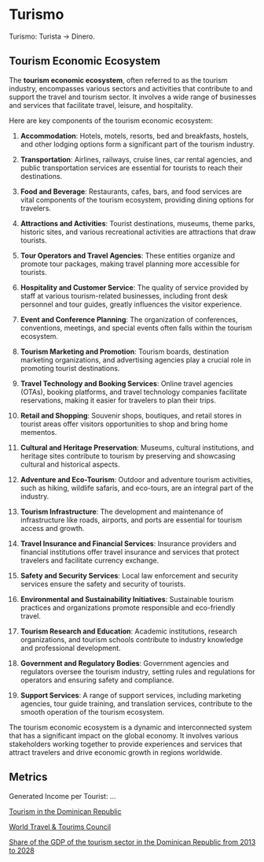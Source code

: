 # Turismo

Turismo: Turista -> Dinero.

## Tourism Economic Ecosystem

The **tourism economic ecosystem**, often referred to as the tourism industry, encompasses various sectors and activities that contribute to and support the travel and tourism sector. It involves a wide range of businesses and services that facilitate travel, leisure, and hospitality.

Here are key components of the tourism economic ecosystem:

1. **Accommodation**: Hotels, motels, resorts, bed and breakfasts, hostels, and other lodging options form a significant part of the tourism industry.

2. **Transportation**: Airlines, railways, cruise lines, car rental agencies, and public transportation services are essential for tourists to reach their destinations.

3. **Food and Beverage**: Restaurants, cafes, bars, and food services are vital components of the tourism ecosystem, providing dining options for travelers.

4. **Attractions and Activities**: Tourist destinations, museums, theme parks, historic sites, and various recreational activities are attractions that draw tourists.

5. **Tour Operators and Travel Agencies**: These entities organize and promote tour packages, making travel planning more accessible for tourists.

6. **Hospitality and Customer Service**: The quality of service provided by staff at various tourism-related businesses, including front desk personnel and tour guides, greatly influences the visitor experience.

7. **Event and Conference Planning**: The organization of conferences, conventions, meetings, and special events often falls within the tourism ecosystem.

8. **Tourism Marketing and Promotion**: Tourism boards, destination marketing organizations, and advertising agencies play a crucial role in promoting tourist destinations.

9. **Travel Technology and Booking Services**: Online travel agencies (OTAs), booking platforms, and travel technology companies facilitate reservations, making it easier for travelers to plan their trips.

10. **Retail and Shopping**: Souvenir shops, boutiques, and retail stores in tourist areas offer visitors opportunities to shop and bring home mementos.

11. **Cultural and Heritage Preservation**: Museums, cultural institutions, and heritage sites contribute to tourism by preserving and showcasing cultural and historical aspects.

12. **Adventure and Eco-Tourism**: Outdoor and adventure tourism activities, such as hiking, wildlife safaris, and eco-tours, are an integral part of the industry.

13. **Tourism Infrastructure**: The development and maintenance of infrastructure like roads, airports, and ports are essential for tourism access and growth.

14. **Travel Insurance and Financial Services**: Insurance providers and financial institutions offer travel insurance and services that protect travelers and facilitate currency exchange.

15. **Safety and Security Services**: Local law enforcement and security services ensure the safety and security of tourists.

16. **Environmental and Sustainability Initiatives**: Sustainable tourism practices and organizations promote responsible and eco-friendly travel.

17. **Tourism Research and Education**: Academic institutions, research organizations, and tourism schools contribute to industry knowledge and professional development.

18. **Government and Regulatory Bodies**: Government agencies and regulators oversee the tourism industry, setting rules and regulations for operators and ensuring safety and compliance.

19. **Support Services**: A range of support services, including marketing agencies, tour guide training, and translation services, contribute to the smooth operation of the tourism ecosystem.

The tourism economic ecosystem is a dynamic and interconnected system that has a significant impact on the global economy. It involves various stakeholders working together to provide experiences and services that attract travelers and drive economic growth in regions worldwide.

## Metrics

Generated Income per Tourist: ...

[Tourism in the Dominican Republic](https://en.wikipedia.org/wiki/Tourism_in_the_Dominican_Republic)

[World Travel & Tourims Council](https://wttc.org/)

[Share of the GDP of the tourism sector in the Dominican Republic from 2013 to 2028](https://www.statista.com/forecasts/1153599/tourism-sector-gdp-share-forecast-in-the-dominican-republic)
